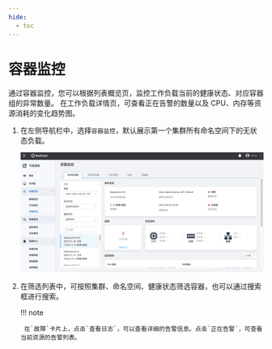 ```yaml
---
hide:
  - toc
---
```


# 容器监控

通过容器监控，您可以根据列表概览页，监控工作负载当前的健康状态、对应容器组的异常数量。
在工作负载详情页，可查看正在告警的数量以及 CPU、内存等资源消耗的变化趋势图。

1. 在左侧导航栏中，选择`容器监控`，默认展示第一个集群所有命名空间下的无状态负载。

    ![容器监控](../../images/container01.png)

2. 在筛选列表中，可按照集群、命名空间、健康状态筛选容器，也可以通过搜索框进行搜索。

    !!! note
    
        在`故障`卡片上，点击`查看日志`，可以查看详细的告警信息。点击`正在告警`，可查看当前资源的告警列表。
